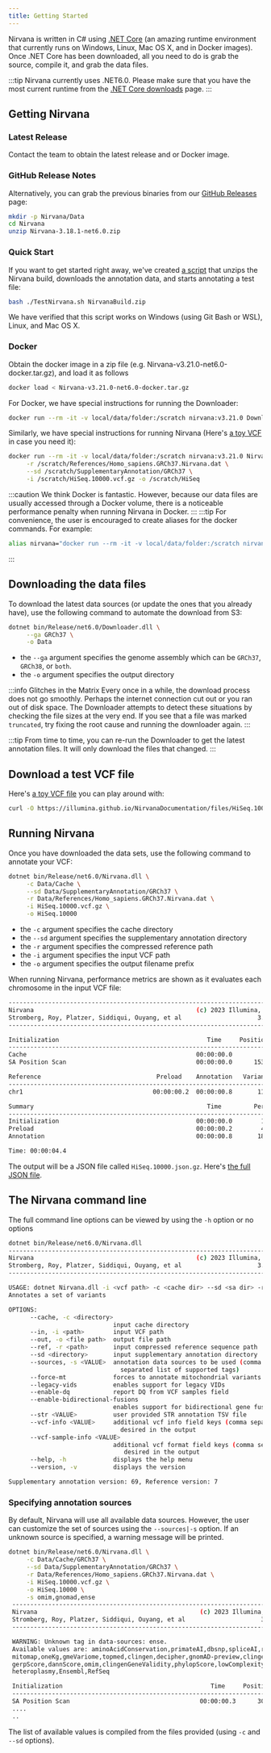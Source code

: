 ```yaml
---
title: Getting Started
---
```


Nirvana is written in C# using [.NET Core](https://www.microsoft.com/net/download/core) (an amazing runtime environment that currently runs on Windows, Linux, Mac OS X, and in Docker images). Once .NET Core has been downloaded, all you need to do is grab the source, compile it, and grab the data files.

:::tip
Nirvana currently uses .NET6.0. Please make sure that you have the most current runtime from the [.NET Core downloads](https://www.microsoft.com/net/download/core) page.
:::

## Getting Nirvana

### Latest Release
Contact the team to obtain the latest release and or Docker image.

### GitHub Release Notes

Alternatively, you can grab the previous binaries from our [GitHub Releases](https://github.com/Illumina/Nirvana/releases) page:

```bash
mkdir -p Nirvana/Data
cd Nirvana
unzip Nirvana-3.18.1-net6.0.zip
```

### Quick Start
If you want to get started right away, we've created [a script](TestNirvana.sh) that unzips the Nirvana build, downloads the annotation data, and starts annotating a test file:

```bash
bash ./TestNirvana.sh NirvanaBuild.zip
```
We have verified that this script works on Windows (using Git Bash or WSL), Linux, and Mac OS X.

### Docker

Obtain the docker image in a zip file (e.g. Nirvana-v3.21.0-net6.0-docker.tar.gz), and load it as follows

```bash
docker load < Nirvana-v3.21.0-net6.0-docker.tar.gz
```

For Docker, we have special instructions for running the Downloader:

```bash
docker run --rm -it -v local/data/folder:/scratch nirvana:v3.21.0 Downloader --ga GRCh37 -o /scratch
```

Similarly, we have special instructions for running Nirvana (Here's [a toy VCF](https://illumina.github.io/NirvanaDocumentation/files/HiSeq.10000.vcf.gz) in case you need it):

```bash
docker run --rm -it -v local/data/folder:/scratch nirvana:v3.21.0 Nirvana -c /scratch/Cache/ \
     -r /scratch/References/Homo_sapiens.GRCh37.Nirvana.dat \
     --sd /scratch/SupplementaryAnnotation/GRCh37 \
     -i /scratch/HiSeq.10000.vcf.gz -o /scratch/HiSeq
```
:::caution
We think Docker is fantastic. However, because our data files are usually accessed through a Docker volume, there is a noticeable performance penalty when running Nirvana in Docker.
:::
:::tip
For convenience, the user is encouraged to create aliases for the docker commands. For example:
```bash
alias nirvana="docker run --rm -it -v local/data/folder:/scratch nirvana:v3.21.0 Nirvana"
```
:::

## Downloading the data files

To download the latest data sources (or update the ones that you already have), use the following command to automate the download from S3:

```bash
dotnet bin/Release/net6.0/Downloader.dll \
     --ga GRCh37 \
     -o Data
```

* the `--ga` argument specifies the genome assembly which can be `GRCh37`, `GRCh38`, or `both`.
* the `-o` argument specifies the output directory

:::info Glitches in the Matrix
Every once in a while, the download process does not go smoothly. Perhaps the internet connection cut out or you ran out of disk space. The Downloader attempts to detect these situations by checking the file sizes at the very end. If you see that a file was marked `truncated`, try fixing the root cause and running the downloader again.
:::

:::tip
From time to time, you can re-run the Downloader to get the latest annotation files. It will only download the files that changed.
:::

## Download a test VCF file

Here's [a toy VCF file](https://illumina.github.io/NirvanaDocumentation/files/HiSeq.10000.vcf.gz) you can play around with:

```bash
curl -O https://illumina.github.io/NirvanaDocumentation/files/HiSeq.10000.vcf.gz
```

## Running Nirvana

Once you have downloaded the data sets, use the following command to annotate your VCF:

```bash
dotnet bin/Release/net6.0/Nirvana.dll \
     -c Data/Cache \
     --sd Data/SupplementaryAnnotation/GRCh37 \
     -r Data/References/Homo_sapiens.GRCh37.Nirvana.dat \
     -i HiSeq.10000.vcf.gz \
     -o HiSeq.10000
```

* the `-c` argument specifies the cache directory
* the `--sd` argument specifies the supplementary annotation directory
* the `-r` argument specifies the compressed reference path
* the `-i` argument specifies the input VCF path
* the `-o` argument specifies the output filename prefix

When running Nirvana, performance metrics are shown as it evaluates each chromosome in the input VCF file:

```bash
---------------------------------------------------------------------------
Nirvana                                             (c) 2023 Illumina, Inc.
Stromberg, Roy, Platzer, Siddiqui, Ouyang, et al                     3.21.0
---------------------------------------------------------------------------

Initialization                                         Time     Positions/s
---------------------------------------------------------------------------
Cache                                               00:00:00.0
SA Position Scan                                    00:00:00.0      153,634

Reference                                Preload    Annotation   Variants/s
---------------------------------------------------------------------------
chr1                                    00:00:00.2  00:00:00.8       11,873

Summary                                                Time         Percent
---------------------------------------------------------------------------
Initialization                                      00:00:00.0        1.5 %
Preload                                             00:00:00.2        4.9 %
Annotation                                          00:00:00.8       18.5 %

Time: 00:00:04.4
```

The output will be a JSON file called `HiSeq.10000.json.gz`. Here's [the full JSON file](https://illumina.github.io/NirvanaDocumentation/files/HiSeq.10000.json.gz).

## The Nirvana command line
The full command line options can be viewed by using the `-h` option or no options
```bash
dotnet bin/Release/net6.0/Nirvana.dll
---------------------------------------------------------------------------
Nirvana                                             (c) 2023 Illumina, Inc.
Stromberg, Roy, Platzer, Siddiqui, Ouyang, et al                     3.21.0
---------------------------------------------------------------------------

USAGE: dotnet Nirvana.dll -i <vcf path> -c <cache dir> --sd <sa dir> -r <ref path> -o <base output filename>
Annotates a set of variants

OPTIONS:
      --cache, -c <directory>
                             input cache directory
      --in, -i <path>        input VCF path
      --out, -o <file path>  output file path
      --ref, -r <path>       input compressed reference sequence path
      --sd <directory>       input supplementary annotation directory
      --sources, -s <VALUE>  annotation data sources to be used (comma
                               separated list of supported tags)
      --force-mt             forces to annotate mitochondrial variants
      --legacy-vids          enables support for legacy VIDs
      --enable-dq            report DQ from VCF samples field
      --enable-bidirectional-fusions
                             enables support for bidirectional gene fusions
      --str <VALUE>          user provided STR annotation TSV file
      --vcf-info <VALUE>     additional vcf info field keys (comma separated)
                               desired in the output
      --vcf-sample-info <VALUE>
                             additional vcf format field keys (comma separated)
                                desired in the output
      --help, -h             displays the help menu
      --version, -v          displays the version

Supplementary annotation version: 69, Reference version: 7
```
### Specifying annotation sources
By default, Nirvana will use all available data sources. However, the user can customize the set of sources using the `--sources|-s` option. If an unknown source is specified, a warning message will be printed.
```bash
dotnet bin/Release/net6.0/Nirvana.dll \
     -c Data/Cache/GRCh37 \
     --sd Data/SupplementaryAnnotation/GRCh37 \
     -r Data/References/Homo_sapiens.GRCh37.Nirvana.dat \
     -i HiSeq.10000.vcf.gz \
     -o HiSeq.10000 \
	 -s omim,gnomad,ense
 ---------------------------------------------------------------------------
 Nirvana                                             (c) 2023 Illumina, Inc.
 Stromberg, Roy, Platzer, Siddiqui, Ouyang, et al                     3.21.0
 ---------------------------------------------------------------------------

 WARNING: Unknown tag in data-sources: ense.
 Available values are: aminoAcidConservation,primateAI,dbsnp,spliceAI,revel,cosmic,clinvar,gnomad,
 mitomap,oneKg,gmeVariome,topmed,clingen,decipher,gnomAD-preview,clingenDosageSensitivityMap,
 gerpScore,dannScore,omim,clingenGeneValidity,phylopScore,lowComplexityRegion,refMinor,
 heteroplasmy,Ensembl,RefSeq

 Initialization                                         Time     Positions/s
 ---------------------------------------------------------------------------
 SA Position Scan                                    00:00:00.3      307,966
 ....
 ..
```
The list of available values is compiled from the files provided (using `-c` and `--sd` options).
